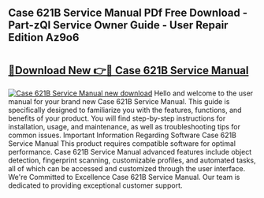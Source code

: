 ## Case 621B Service Manual PDf Free Download - Part-zQI Service Owner Guide - User Repair Edition Az9o6

# <h2><a href="http://bc17008.oget.top/?id=Case+621B+Service+Manual">🔗Download New 👉🔴 Case 621B Service Manual</a></h2>

[![Case 621B Service Manual new download](https://i.imgur.com/5g1atiW.png)](http://bc17008.oget.top/?id=Case+621B+Service+Manual)
Hello and welcome to the user manual for your brand new Case 621B Service Manual. This guide is specifically designed to familiarize you with the features, functions, and benefits of your product. You will find step-by-step instructions for installation, usage, and maintenance, as well as troubleshooting tips for common issues. Important Information Regarding Software Case 621B Service Manual This product requires compatible software for optimal performance. Case 621B Service Manual advanced features include object detection, fingerprint scanning, customizable profiles, and automated tasks, all of which can be accessed and customized through the user interface. We're Committed to Excellence Case 621B Service Manual. Our team is dedicated to providing exceptional customer support.
